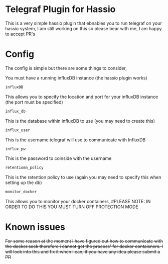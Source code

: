 # Telegraf Plugin for Hassio

This is a very simple hassio plugin that ebnables you to run telegraf on your hassio system, I am still working on this so please bear with me, I am happy to accept PR's

# Config

The config is simple but there are some things to consider,

You must have a running influxDB instance (the hassio plugin works)

```bash
influxDB
```

This allows you to specify the location and port for your influxDB instance (the port must be specified)

```bash
influx_db
```

This is the database within influxDB to use (you may need to create this)

```bash
influx_user
```

This is the username telegraf will use to communicate with InfluxDB

```bash
influx_pw
```

This is the password to coinside with the username

```bash
retentiomn_policy
```

This is the retention policy to use (again you may need to specify this when setting up the db)

```bash
monitor_docker
```

This allows you to monitor your docker containers, #PLEASE NOTE: IN ORDER TO DO THIS YOU MUST TURN OFF PROTECTION MODE


# Known issues

~~For some reason at the moment i have figured out how to communicate with the docker.sock therefore i cannot get the process' for docker contaisners. I will look into this and fix it when i can, if you have any idea please submit a PR~~


